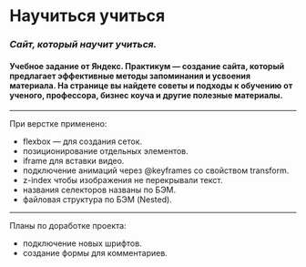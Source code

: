 # Научиться учиться

### _Сайт, который научит учиться._

#### Учебное задание от Яндекс. Практикум — создание сайта, который предлагает эффективные методы запоминания и усвоения материала. На странице вы найдете советы и подходы к обучению от ученого, профессора, бизнес коуча и другие полезные материалы.

---

При верстке применено:

- flexbox — для создания сеток.
- позиционирование отдельных элементов.
- iframe для вставки видео.
- подключение анимаций через @keyframes со свойством transform.
- z-index чтобы изображения не перекрывали текст.
- названия селекторов названы по БЭМ.
- файловая структура по БЭМ (Nested).

---

Планы по доработке проекта:

- подключение новых шрифтов.
- создание формы для комментариев.

